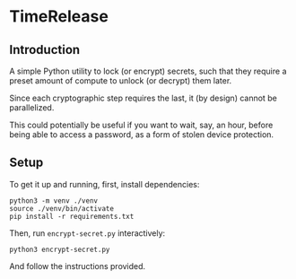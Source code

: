 # TimeRelease

## Introduction

A simple Python utility to lock (or encrypt) secrets, such that they require a preset amount of compute to unlock (or decrypt) them later.

Since each cryptographic step requires the last, it (by design) cannot be parallelized.

This could potentially be useful if you want to wait, say, an hour, before being able to access a password, as a form of stolen device protection.

## Setup

To get it up and running, first, install dependencies:

```
python3 -m venv ./venv
source ./venv/bin/activate
pip install -r requirements.txt
```

Then, run `encrypt-secret.py` interactively:

```
python3 encrypt-secret.py
```

And follow the instructions provided.
